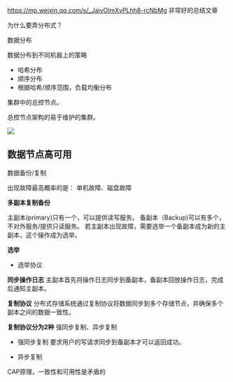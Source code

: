 

https://mp.weixin.qq.com/s/_JaivOlmXvPLhh8-rcNbMg
非常好的总结文章

为什么要弄分布式？


数据分布

数据分布到不同机器上的策略
- 哈希分布
- 顺序分布
- 根据哈希/顺序范围，负载均衡分布

集群中的总控节点。

总控节点架构的易于维护的集群。

![](images/总控节点集群.png)


## 数据节点高可用

数据备份/复制

出现故障最高概率的是：
单机故障、磁盘故障

**多副本复制备份**

主副本(primary)只有一个，可以提供读写服务。
备副本（Backup)可以有多个，不对外服务/提供只读服务。
若主副本出现故障，需要选举一个备副本成为新的主副本，这个操作成为选举。

**选举**
- 选举协议

**同步操作日志**
主副本首先将操作日志同步到备副本，备副本回放操作日志，完成后通知主副本。

**复制协议**
分布式存储系统通过复制协议将数据同步到多个存储节点，并确保多个副本之间的数据一致性。

**复制协议分为2种**
强同步复制、异步复制

- 强同步复制
要求用户的写请求同步到备副本才可以返回成功。

- 异步复制


CAP原理，一致性和可用性是矛盾的








